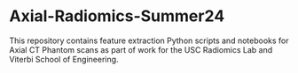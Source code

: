 # Axial-Radiomics-Summer24<br>
This repository contains feature extraction Python scripts and notebooks for Axial CT Phantom scans as part of work for the USC Radiomics Lab and Viterbi School of Engineering.
